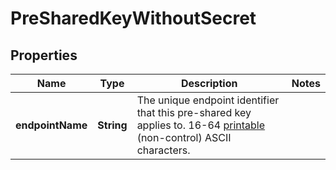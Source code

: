 
# PreSharedKeyWithoutSecret

## Properties
Name | Type | Description | Notes
------------ | ------------- | ------------- | -------------
**endpointName** | **String** | The unique endpoint identifier that this pre-shared key applies to. 16-64 [printable](https://en.wikipedia.org/wiki/ASCII#Printable_characters) (non-control) ASCII characters. | 



